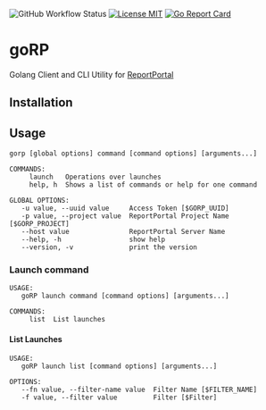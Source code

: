 ![GitHub Workflow Status](https://img.shields.io/github/workflow/status/avarabyeu/goRP/Build)
[![License MIT](https://img.shields.io/badge/license-MIT-blue.svg)](https://raw.githubusercontent.com/eBay/fabio/master/LICENSE)
[![Go Report Card](https://goreportcard.com/badge/github.com/avarabyeu/goRP)](https://goreportcard.com/report/github.com/avarabyeu/goRP)

# goRP
Golang Client and CLI Utility for [ReportPortal](https://reportportal.io)

## Installation

## Usage
```
gorp [global options] command [command options] [arguments...]   

COMMANDS:
     launch   Operations over launches
     help, h  Shows a list of commands or help for one command

GLOBAL OPTIONS:
   -u value, --uuid value     Access Token [$GORP_UUID]
   -p value, --project value  ReportPortal Project Name [$GORP_PROJECT]
   --host value               ReportPortal Server Name
   --help, -h                 show help
   --version, -v              print the version
```

### Launch command
```
USAGE:
   goRP launch command [command options] [arguments...]

COMMANDS:
     list  List launches
```

#### List Launches
```
USAGE:
   goRP launch list [command options] [arguments...]

OPTIONS:
   --fn value, --filter-name value  Filter Name [$FILTER_NAME]
   -f value, --filter value         Filter [$Filter]
```
